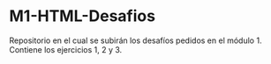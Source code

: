 # M1-HTML-Desafios
Repositorio en el cual se subirán los desafíos pedidos en el módulo 1. Contiene los ejercicios 1, 2 y 3.
